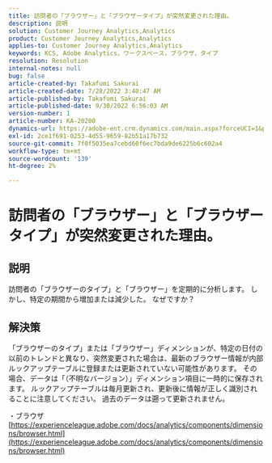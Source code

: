 ```yaml
---
title: 訪問者の「ブラウザー」と「ブラウザータイプ」が突然変更された理由。
description: 説明
solution: Customer Journey Analytics,Analytics
product: Customer Journey Analytics,Analytics
applies-to: Customer Journey Analytics,Analytics
keywords: KCS, Adobe Analytics，ワークスペース，ブラウザ，タイプ
resolution: Resolution
internal-notes: null
bug: false
article-created-by: Takafumi Sakurai
article-created-date: 7/28/2022 3:40:47 AM
article-published-by: Takafumi Sakurai
article-published-date: 9/30/2022 6:56:03 AM
version-number: 1
article-number: KA-20200
dynamics-url: https://adobe-ent.crm.dynamics.com/main.aspx?forceUCI=1&pagetype=entityrecord&etn=knowledgearticle&id=7338840c-270e-ed11-82e5-000d3a379369
exl-id: 2ce1f691-0253-4d55-9659-82b51a17b732
source-git-commit: 7f0f5035ea7cebd60f6ec7bda9de6225b6c602a4
workflow-type: tm+mt
source-wordcount: '139'
ht-degree: 2%

---
```


# 訪問者の「ブラウザー」と「ブラウザータイプ」が突然変更された理由。

## 説明

訪問者の「ブラウザーのタイプ」と「ブラウザー」を定期的に分析します。 しかし、特定の期間から増加または減少した。 なぜですか？

## 解決策


「ブラウザーのタイプ」または「ブラウザー」ディメンションが、特定の日付の以前のトレンドと異なり、突然変更された場合は、最新のブラウザー情報が内部ルックアップテーブルに登録または更新されていない可能性があります。 その場合、データは「（不明なバージョン）」ディメンション項目に一時的に保存されます。 ルックアップテーブルは毎月更新され、更新後に情報が正しく識別されることに注意してください。 過去のデータは遡って更新されません。

・ブラウザ
[https://experienceleague.adobe.com/docs/analytics/components/dimensions/browser.html](https://experienceleague.adobe.com/docs/analytics/components/dimensions/browser.html)
